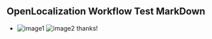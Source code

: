 ## OpenLocalization Workflow Test MarkDown
* ![image1](.\ad47747a-4dce-4874-98ee-9be754773b5f.PNG)   ![image2](.\40eb8b0c-58db-473c-bab5-bd01e66af615.png) 
thanks!